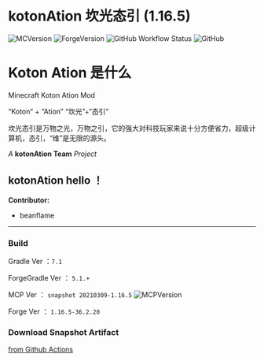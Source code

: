 # kotonAtion 坎光态引 (1.16.5)

![MCVersion](https://img.shields.io/badge/MCVersion-1.16.5-success?style=flat-square)
![ForgeVersion](https://img.shields.io/badge/ForgeVersion-1.16.5--36.2.20-success?style=flat-square)
![GitHub Workflow Status](https://img.shields.io/github/workflow/status/beanflame/koton-ation/Java%20CI%20with%20Gradle?style=flat-square)
![GitHub](https://img.shields.io/github/license/beanflame/koton-ation?style=flat-square)




# Koton Ation 是什么

Minecraft Koton Ation Mod

“Koton” + “Ation”
“坎光”+“态引”

坎光态引是万物之光，万物之引，它的强大对科技玩家来说十分方便省力，超级计算机，态引，“维”是无限的源头。

*A* **kotonAtion Team** *Project*

## kotonAtion hello ！

**Contributor:** 
+ beanflame

- - -


### Build

Gradle Ver ：`7.1`

ForgeGradle Ver ： `5.1.+`

MCP Ver ： `snapshot 20210309-1.16.5` ![MCPVersion](https://img.shields.io/badge/MCPVersion-snapshot__20210309-success?style=flat-square)

Forge Ver ： `1.16.5-36.2.20`


### Download Snapshot Artifact

[from Github Actions](https://github.com/beanflame/koton-ation/actions)
